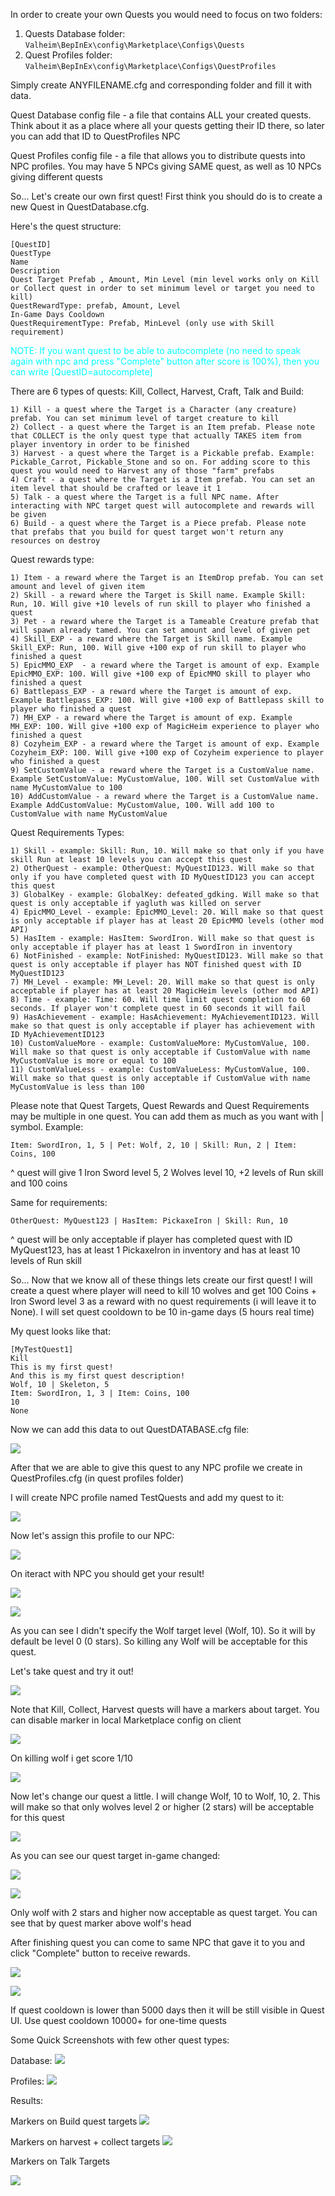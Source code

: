 
In order to create your own Quests you would need to focus on two folders: 

1) Quests Database folder: `Valheim\BepInEx\config\Marketplace\Configs\Quests`
2) Quest Profiles folder: `Valheim\BepInEx\config\Marketplace\Configs\QuestProfiles`

Simply create ANYFILENAME.cfg and corresponding folder and fill it with data.

Quest Database config file - a file that contains ALL your created quests. Think about it as a place where all your quests getting their ID there, so later you can add that ID to QuestProfiles NPC

Quest Profiles config file - a file that allows you to distribute quests into NPC profiles. You may have 5 NPCs giving SAME quest, as well as 10 NPCs giving different quests

So... Let's create our own first quest! First think you should do is to create a new Quest in QuestDatabase.cfg.

Here's the quest structure:
```
[QuestID]
QuestType
Name
Description
Quest Target Prefab , Amount, Min Level (min level works only on Kill or Collect quest in order to set minimum level or target you need to kill)
QuestRewardType: prefab, Amount, Level
In-Game Days Cooldown
QuestRequirementType: Prefab, MinLevel (only use with Skill requirement)
```

<span style="color:aqua;"> NOTE: If you want quest to be able to autocomplete (no need to speak again with npc and press "Complete" button after score is 100%), then you can write [QuestID=autocomplete]
</span>

There are 6 types of quests: Kill, Collect, Harvest, Craft, Talk and Build:
```
1) Kill - a quest where the Target is a Character (any creature) prefab. You can set minimum level of target creature to kill
2) Collect - a quest where the Target is an Item prefab. Please note that COLLECT is the only quest type that actually TAKES item from player inventory in order to be finished
3) Harvest - a quest where the Target is a Pickable prefab. Example: Pickable_Carrot, Pickable_Stone and so on. For adding score to this quest you would need to Harvest any of those "farm" prefabs
4) Craft - a quest where the Target is a Item prefab. You can set an item level that should be crafted or leave it 1
5) Talk - a quest where the Target is a full NPC name. After interacting with NPC target quest will autocomplete and rewards will be given
6) Build - a quest where the Target is a Piece prefab. Please note that prefabs that you build for quest target won't return any resources on destroy
```
Quest rewards type:
```
1) Item - a reward where the Target is an ItemDrop prefab. You can set amount and level of given item
2) Skill - a reward where the Target is Skill name. Example Skill: Run, 10. Will give +10 levels of run skill to player who finished a quest
3) Pet - a reward where the Target is a Tameable Creature prefab that will spawn already tamed. You can set amount and level of given pet
4) Skill_EXP - a reward where the Target is Skill name. Example Skill_EXP: Run, 100. Will give +100 exp of run skill to player who finished a quest
5) EpicMMO_EXP  - a reward where the Target is amount of exp. Example EpicMMO_EXP: 100. Will give +100 exp of EpicMMO skill to player who finished a quest
6) Battlepass_EXP - a reward where the Target is amount of exp. Example Battlepass_EXP: 100. Will give +100 exp of Battlepass skill to player who finished a quest
7) MH_EXP - a reward where the Target is amount of exp. Example MH_EXP: 100. Will give +100 exp of MagicHeim experience to player who finished a quest
8) Cozyheim_EXP - a reward where the Target is amount of exp. Example Cozyheim_EXP: 100. Will give +100 exp of Cozyheim experience to player who finished a quest
9) SetCustomValue - a reward where the Target is a CustomValue name. Example SetCustomValue: MyCustomValue, 100. Will set CustomValue with name MyCustomValue to 100
10) AddCustomValue - a reward where the Target is a CustomValue name. Example AddCustomValue: MyCustomValue, 100. Will add 100 to CustomValue with name MyCustomValue
```

Quest Requirements Types:
```
1) Skill - example: Skill: Run, 10. Will make so that only if you have skill Run at least 10 levels you can accept this quest
2) OtherQuest - example: OtherQuest: MyQuestID123. Will make so that only if you have completed quest with ID MyQuestID123 you can accept this quest
3) GlobalKey - example: GlobalKey: defeated_gdking. Will make so that quest is only acceptable if yagluth was killed on server
4) EpicMMO_Level - example: EpicMMO_Level: 20. Will make so that quest is only acceptable if player has at least 20 EpicMMO levels (other mod API)
5) HasItem - example: HasItem: SwordIron. Will make so that quest is only acceptable if player has at least 1 SwordIron in inventory
6) NotFinished - example: NotFinished: MyQuestID123. Will make so that quest is only acceptable if player has NOT finished quest with ID MyQuestID123
7) MH_Level - example: MH_Level: 20. Will make so that quest is only acceptable if player has at least 20 MagicHeim levels (other mod API)
8) Time - example: Time: 60. Will time limit quest completion to 60 seconds. If player won't complete quest in 60 seconds it will fail
9) HasAchievement - example: HasAchievement: MyAchievementID123. Will make so that quest is only acceptable if player has achievement with ID MyAchievementID123
10) CustomValueMore - example: CustomValueMore: MyCustomValue, 100. Will make so that quest is only acceptable if CustomValue with name MyCustomValue is more or equal to 100
11) CustomValueLess - example: CustomValueLess: MyCustomValue, 100. Will make so that quest is only acceptable if CustomValue with name MyCustomValue is less than 100
```

Please note that Quest Targets, Quest Rewards and Quest Requirements may be multiple in one quest. You can add them as much as you want with | symbol. Example:


```
Item: SwordIron, 1, 5 | Pet: Wolf, 2, 10 | Skill: Run, 2 | Item: Coins, 100
```
^ quest will give 1 Iron Sword level 5, 2 Wolves level 10, +2 levels of Run skill and 100 coins

Same for requirements:
```
OtherQuest: MyQuest123 | HasItem: PickaxeIron | Skill: Run, 10
```
^ quest will be only acceptable if player has completed quest with ID MyQuest123, has at least 1 PickaxeIron in inventory and has at least 10 levels of Run skill

So... Now that we know all of these things lets create our first quest! I will create a quest where player will need to kill 10 wolves and get 100 Coins + Iron Sword level 3 as a reward with no quest requirements (i will leave it to None). I will set quest cooldown to be 10 in-game days (5 hours real time)

My quest looks like that:
```
[MyTestQuest1]
Kill
This is my first quest!
And this is my first quest description!
Wolf, 10 | Skeleton, 5
Item: SwordIron, 1, 3 | Item: Coins, 100
10
None
```
Now we can add this data to out QuestDATABASE.cfg file:

![](https://i.imgur.com/ejk2NIl.png)

After that we are able to give this quest to any NPC profile we create in QuestProfiles.cfg (in quest profiles folder)

I will create NPC profile named TestQuests and add my quest to it:

![](https://i.imgur.com/rhuUwUh.png)

Now let's assign this profile to our NPC:

![](https://i.imgur.com/ba3gJUh.png)

On iteract with NPC you should get your result!

![](https://i.imgur.com/lleU3rp.png)

![](https://i.imgur.com/c4FHGqG.png)

As you can see I didn't specify the Wolf target level (Wolf, 10). So it will by default be level 0 (0 stars). So killing any Wolf will be acceptable for this quest.

Let's take quest and try it out!

![](https://i.imgur.com/nVKKAud.png)

Note that Kill, Collect, Harvest quests will have a markers about target. You can disable marker in local Marketplace config on client

![](https://i.imgur.com/GQKiXZG.png)

On killing wolf i get score 1/10

![](https://i.imgur.com/RIOapFp.png)

Now let's change our quest a little. I will change Wolf, 10 to Wolf, 10, 2. This will make so that only wolves level 2 or higher (2 stars) will be acceptable for this quest

![](https://i.imgur.com/hgInMiO.png)

As you can see our quest target in-game changed:

![](https://i.imgur.com/ZjP5S3z.png)

![](https://i.imgur.com/r47i7qA.png)

Only wolf with 2 stars and higher now acceptable as quest target. You can see that by quest marker above wolf's head

After finishing quest you can come to same NPC that gave it to you and click "Complete" button to receive rewards.

![](https://i.imgur.com/5qZiacv.png)

![](https://i.imgur.com/tlMY7jW.png)

If quest cooldown is lower than 5000 days then it will be still visible in Quest UI. Use quest cooldown 10000+ for one-time quests

Some Quick Screenshots with few other quest types:

Database:
![](https://i.imgur.com/IzGyHHV.png)

Profiles:
![](https://i.imgur.com/nJTMq4r.png)

Results:

Markers on Build quest targets
![](https://i.imgur.com/AGJ4bGI.png)

Markers on harvest + collect targets
![](https://i.imgur.com/Rr3SMac.png)


Markers on Talk Targets

![](https://i.imgur.com/Ejrhf5u.png)